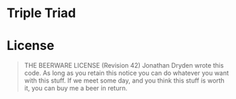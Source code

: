 # Triple Triad

# License
> THE BEERWARE LICENSE (Revision 42)
> Jonathan Dryden wrote this code. As long as you retain this notice you
> can do whatever you want with this stuff. If we meet some day, and you
> think this stuff is worth it, you can buy me a beer in return.

